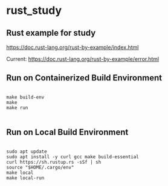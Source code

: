 # rust_study

## Rust example for study 
https://doc.rust-lang.org/rust-by-example/index.html

Current:
https://doc.rust-lang.org/rust-by-example/error.html

## Run on Containerized Build Environment
<pre>
<code>
make build-env
make
make run
</code>
</pre>
  
## Run on Local Build Environment
<pre>
<code>
sudo apt update
sudo apt install -y curl gcc make build-essential
curl https://sh.rustup.rs -sSf | sh
source "$HOME/.cargo/env"
make local
make local-run
</code>
</pre>
  
